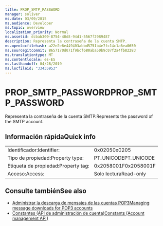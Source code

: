```yaml
---
title: PROP_SMTP_PASSWORD
manager: soliver
ms.date: 03/09/2015
ms.audience: Developer
ms.topic: overview
localization_priority: Normal
ms.assetid: dcbab309-8754-40d8-94d1-5567f2989487
description: Representa la contraseña de la cuenta SMTP.
ms.openlocfilehash: a22e2e6e449403abbd5751b4e7fc14c1a6ea0650
ms.sourcegitcommit: 8657170d071f9bcf680aba50b9c07f2a4fb82283
ms.translationtype: MT
ms.contentlocale: es-ES
ms.lasthandoff: 04/28/2019
ms.locfileid: "33435953"
---
```

# <a name="prop_smtp_password"></a><span data-ttu-id="70929-103">PROP_SMTP_PASSWORD</span><span class="sxs-lookup"><span data-stu-id="70929-103">PROP_SMTP_PASSWORD</span></span>

<span data-ttu-id="70929-104">Representa la contraseña de la cuenta SMTP.</span><span class="sxs-lookup"><span data-stu-id="70929-104">Represents the password of the SMTP account.</span></span>
  
## <a name="quick-info"></a><span data-ttu-id="70929-105">Información rápida</span><span class="sxs-lookup"><span data-stu-id="70929-105">Quick info</span></span>

|||
|:-----|:-----|
|<span data-ttu-id="70929-106">Identificador:</span><span class="sxs-lookup"><span data-stu-id="70929-106">Identifier:</span></span>  <br/> |<span data-ttu-id="70929-107">0x0205</span><span class="sxs-lookup"><span data-stu-id="70929-107">0x0205</span></span>  <br/> |
|<span data-ttu-id="70929-108">Tipo de propiedad:</span><span class="sxs-lookup"><span data-stu-id="70929-108">Property type:</span></span>  <br/> |<span data-ttu-id="70929-109">PT_UNICODE</span><span class="sxs-lookup"><span data-stu-id="70929-109">PT_UNICODE</span></span>|<span data-ttu-id="70929-110">SECURE_FLAG</span><span class="sxs-lookup"><span data-stu-id="70929-110">SECURE_FLAG</span></span>  <br/> |
|<span data-ttu-id="70929-111">Etiqueta de propiedad:</span><span class="sxs-lookup"><span data-stu-id="70929-111">Property tag:</span></span>  <br/> |<span data-ttu-id="70929-112">0x2058001F</span><span class="sxs-lookup"><span data-stu-id="70929-112">0x2058001F</span></span>  <br/> |
|<span data-ttu-id="70929-113">Acceso:</span><span class="sxs-lookup"><span data-stu-id="70929-113">Access:</span></span>  <br/> |<span data-ttu-id="70929-114">Solo lectura</span><span class="sxs-lookup"><span data-stu-id="70929-114">Read-only</span></span>  <br/> |
   
## <a name="see-also"></a><span data-ttu-id="70929-115">Consulte también</span><span class="sxs-lookup"><span data-stu-id="70929-115">See also</span></span>

- [<span data-ttu-id="70929-116">Administrar la descarga de mensajes de las cuentas POP3</span><span class="sxs-lookup"><span data-stu-id="70929-116">Managing message downloads for POP3 accounts</span></span>](managing-message-downloads-for-pop3-accounts.md) 
- [<span data-ttu-id="70929-117">Constantes (API de administración de cuenta)</span><span class="sxs-lookup"><span data-stu-id="70929-117">Constants (Account management API)</span></span>](constants-account-management-api.md)

